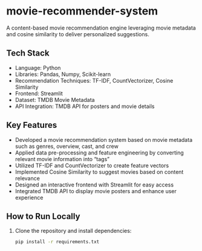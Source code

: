 # movie-recommender-system

A content-based movie recommendation engine leveraging movie metadata and cosine similarity to deliver personalized suggestions.

## Tech Stack

- Language: Python
- Libraries: Pandas, Numpy, Scikit-learn
- Recommendation Techniques: TF-IDF, CountVectorizer, Cosine Similarity
- Frontend: Streamlit
- Dataset: TMDB Movie Metadata
- API Integration: TMDB API for posters and movie details

## Key Features

- Developed a movie recommendation system based on movie metadata such as genres, overview, cast, and crew
- Applied data pre-processing and feature engineering by converting relevant movie information into “tags”
- Utilized TF-IDF and CountVectorizer to create feature vectors
- Implemented Cosine Similarity to suggest movies based on content relevance
- Designed an interactive frontend with Streamlit for easy access
- Integrated TMDB API to display movie posters and enhance user experience

## How to Run Locally

1. Clone the repository and install dependencies:
   ```bash
   pip install -r requirements.txt
